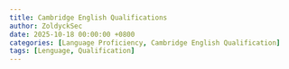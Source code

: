 ```yaml
---
title: Cambridge English Qualifications
author: ZoldyckSec
date: 2025-10-18 00:00:00 +0800
categories: [Language Proficiency, Cambridge English Qualification]
tags: [Lenguage, Qualification]
---
```

